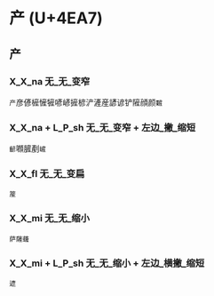 # 产 (U+4EA7)

## 产

### X_X_na 无_无_变窄
`产`彦偐㯆㦃㹌喭嵃摌楌浐滻産諺谚铲隡顔颜`䊲`

### X_X_na + L_P_sh 无_无_变窄 + 左边_撇_缩短
`齴`㘖䐮剷`嵼`

### X_X_fl 无_无_变扁
`簅`

### X_X_mi 无_无_缩小
`萨薩虄`

### X_X_mi + L_P_sh 无_无_缩小 + 左边_横撇_缩短
`遃`
